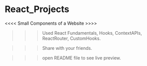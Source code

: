 # React_Projects

<<<< Small Components of a Website >>>>

>>> Used React Fundamentals, Hooks, ContextAPIs, ReactRouter, CustomHooks.

>>> Share with your friends.

>>> open README file to see live preview.
